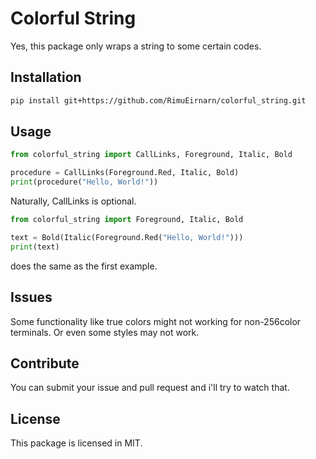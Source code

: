 # Colorful String

Yes, this package only wraps a string to some certain codes.

## Installation

```sh
pip install git+https://github.com/RimuEirnarn/colorful_string.git
```

## Usage

```python
from colorful_string import CallLinks, Foreground, Italic, Bold

procedure = CallLinks(Foreground.Red, Italic, Bold)
print(procedure("Hello, World!"))
```

Naturally, CallLinks is optional.

```python
from colorful_string import Foreground, Italic, Bold

text = Bold(Italic(Foreground.Red("Hello, World!")))
print(text)
```

does the same as the first example.

## Issues

Some functionality like true colors might not working for non-256color terminals. Or even some styles may not work.

## Contribute

You can submit your issue and pull request and i'll try to watch that.

## License

This package is licensed in MIT.
